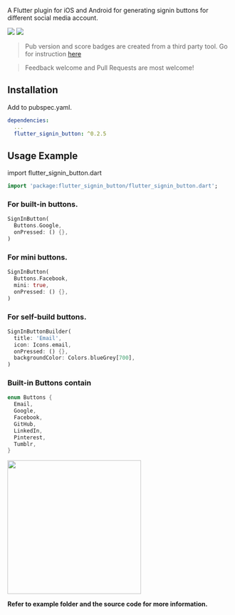 A Flutter plugin for iOS and Android for generating signin buttons for different social media account.

[![](https://flutter.zaynjarvis.com/version/flutter_signin_button)](https://pub.dartlang.org/packages/flutter_signin_button)
[![](https://flutter.zaynjarvis.com/score/flutter_signin_button)](https://pub.dartlang.org/packages/flutter_signin_button)

> Pub version and score badges are created from a third party tool. Go for instruction [here](https://github.com/ZaynJarvis/Flutter-Badge)

> Feedback welcome and Pull Requests are most welcome!

## Installation

Add to pubspec.yaml.

```yaml
dependencies:
  ...
  flutter_signin_button: ^0.2.5
```

## Usage Example

import flutter_signin_button.dart

```dart
import 'package:flutter_signin_button/flutter_signin_button.dart';
```

### For built-in buttons.

```dart
SignInButton(
  Buttons.Google,
  onPressed: () {},
)
```

### For mini buttons.

```dart
SignInButton(
  Buttons.Facebook,
  mini: true,
  onPressed: () {},
)
```

### For self-build buttons.

```dart
SignInButtonBuilder(
  title: 'Email',
  icon: Icons.email,
  onPressed: () {},
  backgroundColor: Colors.blueGrey[700],
)
```

### Built-in Buttons contain

```dart
enum Buttons {
  Email,
  Google,
  Facebook,
  GitHub,
  LinkedIn,
  Pinterest,
  Tumblr,
}
```

<img src="https://i.pinimg.com/564x/64/2e/a4/642ea46654d3b0dff12bebafe288ba89.jpg" width="300">

**Refer to example folder and the source code for more information.**
